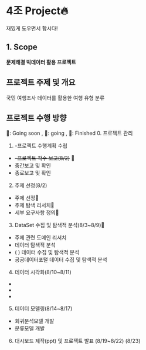 # 4조 Project🔥
재밌게 도우면서 합시다!

## 1. Scope
**문제해결 빅데이터 활용 프로젝트**

## 프로젝트 주제 및 개요
국민 여행조사 데이터를 활용한 여행 유형 분류

## 프로젝트 수행 방향
🦩: Going soon , 🦌: going , 🦄: Finished
0. 프로젝트 관리
1. -프로젝트 수행계획 수립
- ~~-프로젝트 착수 보고(8/2)~~ 🦄
- 중간보고 및 확인
- 종료보고 및 확인

2. 주제 선정(8/2)
 - 주제 선정🦄
 - 주제 탐색 리서치🦌
 - 세부 요구사항 정의🦌
   
3. DataSet 수집 및 탐색적 분석(8/3~8/9)🦩
 - 주제 관련 도메인 리서치
 - 데이터 탐색적 분석
 - (   ) 데이터 수집 및 탐색적 분석
 - 공공데이터포털 데이터 수집 및 탐색적 분석
4. 데이터 시각화(8/10~8/11)
  - 
  -
  -
5. 데이터 모델링(8/14~8/17)
  - 회귀분석모델 개발
  - 분류모델 개발
6. 대시보드 제작(ppt) 및 프로젝트 발표 (8/19~8/22) (8/23)

